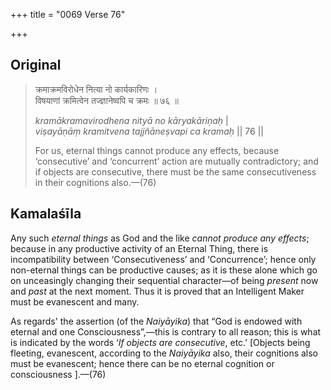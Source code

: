 +++
title = "0069 Verse 76"

+++
## Original 
>
> क्रमाक्रमविरोधेन नित्या नो कार्यकारिणः ।  
> विषयाणां क्रमित्वेन तज्ज्ञानेष्वपि च क्रमः ॥ ७६ ॥ 
>
> *kramākramavirodhena nityā no kāryakāriṇaḥ* \|  
> *viṣayāṇāṃ kramitvena tajjñāneṣvapi ca kramaḥ* \|\| 76 \|\| 
>
> For us, eternal things cannot produce any effects, because ‘consecutive’ and ‘concurrent’ action are mutually contradictory; and if objects are consecutive, there must be the same consecutiveness in their cognitions also.—(76)



## Kamalaśīla

Any such *eternal things* as God and the like *cannot produce any effects*; because in any productive activity of an Eternal Thing, there is incompatibility between ‘Consecutiveness’ and ‘Concurrence’; hence only non-eternal things can be productive causes; as it is these alone which go on unceasingly changing their sequential character—of being *present* now and *past* at the next moment. Thus it is proved that an Intelligent Maker must be evanescent and many.

As regards' the assertion (of the *Naiyāyika*) that “God is endowed with eternal and one Consciousness”,—this is contrary to all reason; this is what is indicated by the words ‘*If objects are consecutive*, etc.’ [Objects being fleeting, evanescent, according to the *Naiyāyika* also, their cognitions also must be evanescent; hence there can be no eternal cognition or consciousness ].—(76)



